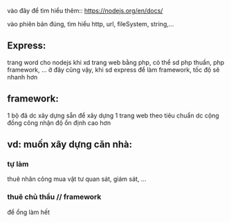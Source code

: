 vào đây để tìm hiểu thêm:: https://nodejs.org/en/docs/

vào phiên bản đúng, tìm hiểu http, url, fileSystem, string,...

## Express: 
trang word cho nodejs
khi xd trang web bằng php, có thể sd php thuần, php framework, ...
ở đây cũng vậy, khi sd express để làm framework, tốc độ sẽ nhanh hơn

## framework: 
1 bộ đã dc xây dựng sẵn để xây dựng 1 trang web theo tiêu chuẩn dc cộng đồng công nhận
            độ ổn định cao hơn

## vd: muốn xây dựng căn nhà:
### tự làm
thuê nhân công
mua vật tư
quan sát, giám sát, ... 
### thuê chủ thầu // framework
để ổng làm hết